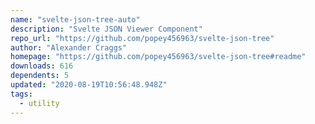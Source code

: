 ```yaml
---
name: "svelte-json-tree-auto"
description: "Svelte JSON Viewer Component"
repo_url: "https://github.com/popey456963/svelte-json-tree"
author: "Alexander Craggs"
homepage: "https://github.com/popey456963/svelte-json-tree#readme"
downloads: 616
dependents: 5
updated: "2020-08-19T10:56:48.948Z"
tags: 
  - utility
---
```

